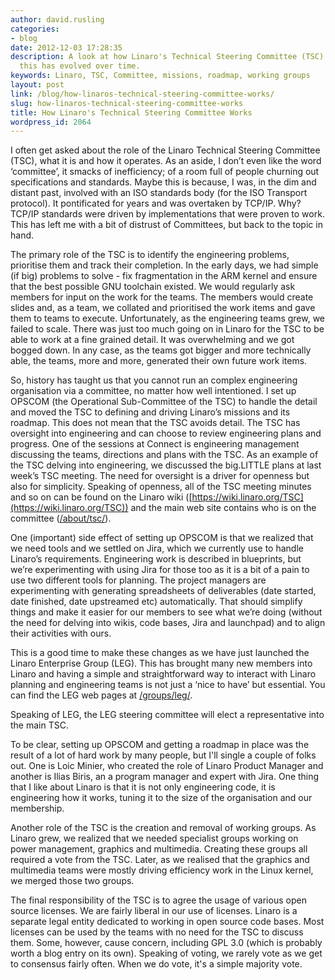 ```yaml
---
author: david.rusling
categories:
- blog
date: 2012-12-03 17:28:35
description: A look at how Linaro's Technical Steering Committee (TSC) works and how
  this has evolved over time.
keywords: Linaro, TSC, Committee, missions, roadmap, working groups
layout: post
link: /blog/how-linaros-technical-steering-committee-works/
slug: how-linaros-technical-steering-committee-works
title: How Linaro's Technical Steering Committee Works
wordpress_id: 2064
---
```


I often get asked about the role of the Linaro Technical Steering Committee (TSC), what it is and how it operates. As an aside, I don’t even like the word ‘committee’, it smacks of inefficiency; of a room full of people churning out specifications and standards. Maybe this is because, I was, in the dim and distant past, involved with an ISO standards body (for the ISO Transport protocol). It pontificated for years and was overtaken by TCP/IP. Why? TCP/IP standards were driven by implementations that were proven to work. This has left me with a bit of distrust of Committees, but back to the topic in hand.

The primary role of the TSC is to identify the engineering problems, prioritise them and track their completion. In the early days, we had simple (if big) problems to solve - fix fragmentation in the ARM kernel and ensure that the best possible GNU toolchain existed. We would regularly ask members for input on the work for the teams. The members would create slides and, as a team, we collated and prioritised the work items and gave them to teams to execute. Unfortunately, as the engineering teams grew, we failed to scale. There was just too much going on in Linaro for the TSC to be able to work at a fine grained detail. It was overwhelming and we got bogged down. In any case, as the teams got bigger and more technically able, the teams, more and more, generated their own future work items.

So, history has taught us that you cannot run an complex engineering organisation via a committee, no matter how well intentioned. I set up OPSCOM (the Operational Sub-Committee of the TSC) to handle the detail and moved the TSC to defining and driving Linaro’s missions and its roadmap. This does not mean that the TSC avoids detail. The TSC has oversight into engineering and can choose to review engineering plans and progress. One of the sessions at Connect is engineering management discussing the teams, directions and plans with the TSC. As an example of the TSC delving into engineering, we discussed the big.LITTLE plans at last week’s TSC meeting. The need for oversight is a driver for openness but also for simplicity. Speaking of openness, all of the TSC meeting minutes and so on can be found on the Linaro wiki ([https://wiki.linaro.org/TSC](https://wiki.linaro.org/TSC)) and the main web site contains who is on the committee ([/about/tsc/](/about/tsc/)).

One (important) side effect of setting up OPSCOM is that we realized that we need tools and we settled on Jira, which we currently use to handle Linaro’s requirements. Engineering work is described in blueprints, but we’re experimenting with using Jira for those too as it is a bit of a pain to use two different tools for planning. The project managers are experimenting with generating spreadsheets of deliverables (date started, date finished, date upstreamed etc) automatically. That should simplify things and make it easier for our members to see what we’re doing (without the need for delving into wikis, code bases, Jira and launchpad) and to align their activities with ours.

This is a good time to make these changes as we have just launched the Linaro Enterprise Group (LEG). This has brought many new members into Linaro and having a simple and straightforward way to interact with Linaro planning and engineering teams is not just a ‘nice to have’ but essential.  You can find the LEG web pages at [/groups/leg/](/groups/leg/).

Speaking of LEG, the LEG steering committee will elect a representative into the main TSC.

To be clear, setting up OPSCOM and getting a roadmap in place was the result of a lot of hard work by many people, but I'll single a couple of folks out. One is Loic Minier, who created the role of Linaro Product Manager and another is Ilias Biris, an a program manager and expert with Jira.  One thing that I like about Linaro is that it is not only engineering code, it is engineering how it works, tuning it to the size of the organisation and our membership.

Another role of the TSC is the creation and removal of working groups. As Linaro grew, we realized that we needed specialist groups working on power management, graphics and multimedia. Creating these groups all required a vote from the TSC. Later, as we realised that the graphics and multimedia teams were mostly driving efficiency work in the Linux kernel, we merged those two groups.

The final responsibility of the TSC is to agree the usage of various open source licenses. We are fairly liberal in our use of licenses. Linaro is a separate legal entity dedicated to working in open source code bases. Most licenses can be used by the teams with no need for the TSC to discuss them. Some, however, cause concern, including GPL 3.0 (which is probably worth a blog entry on its own). Speaking of voting, we rarely vote as we get to consensus fairly often. When we do vote, it's a simple majority vote.